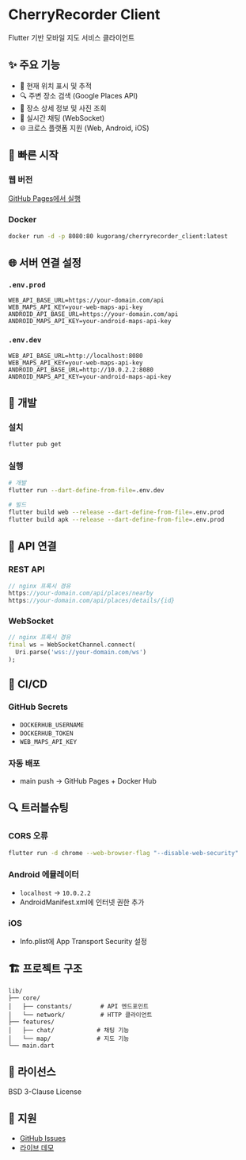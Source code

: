 # CherryRecorder Client

Flutter 기반 모바일 지도 서비스 클라이언트

## ✨ 주요 기능

- 📍 현재 위치 표시 및 추적
- 🔍 주변 장소 검색 (Google Places API)
- 📱 장소 상세 정보 및 사진 조회
- 💬 실시간 채팅 (WebSocket)
- 🌐 크로스 플랫폼 지원 (Web, Android, iOS)

## 🚀 빠른 시작

### 웹 버전
[GitHub Pages에서 실행](https://kugorang.github.io/cherryrecorder_client/)

### Docker
```bash
docker run -d -p 8080:80 kugorang/cherryrecorder_client:latest
```

## 🌐 서버 연결 설정

### `.env.prod`
```env
WEB_API_BASE_URL=https://your-domain.com/api
WEB_MAPS_API_KEY=your-web-maps-api-key
ANDROID_API_BASE_URL=https://your-domain.com/api
ANDROID_MAPS_API_KEY=your-android-maps-api-key
```

### `.env.dev`
```env
WEB_API_BASE_URL=http://localhost:8080
WEB_MAPS_API_KEY=your-web-maps-api-key
ANDROID_API_BASE_URL=http://10.0.2.2:8080
ANDROID_MAPS_API_KEY=your-android-maps-api-key
```

## 🔧 개발

### 설치
```bash
flutter pub get
```

### 실행
```bash
# 개발
flutter run --dart-define-from-file=.env.dev

# 빌드
flutter build web --release --dart-define-from-file=.env.prod
flutter build apk --release --dart-define-from-file=.env.prod
```

## 📡 API 연결

### REST API
```dart
// nginx 프록시 경유
https://your-domain.com/api/places/nearby
https://your-domain.com/api/places/details/{id}
```

### WebSocket
```dart
// nginx 프록시 경유
final ws = WebSocketChannel.connect(
  Uri.parse('wss://your-domain.com/ws')
);
```

## 🔄 CI/CD

### GitHub Secrets
- `DOCKERHUB_USERNAME`
- `DOCKERHUB_TOKEN`
- `WEB_MAPS_API_KEY`

### 자동 배포
- main push → GitHub Pages + Docker Hub

## 🔍 트러블슈팅

### CORS 오류
```bash
flutter run -d chrome --web-browser-flag "--disable-web-security"
```

### Android 에뮬레이터
- `localhost` → `10.0.2.2`
- AndroidManifest.xml에 인터넷 권한 추가

### iOS
- Info.plist에 App Transport Security 설정

## 🏗 프로젝트 구조

```
lib/
├── core/
│   ├── constants/        # API 엔드포인트
│   └── network/          # HTTP 클라이언트
├── features/
│   ├── chat/            # 채팅 기능
│   └── map/             # 지도 기능
└── main.dart
```

## 📄 라이선스

BSD 3-Clause License

## 💬 지원

- [GitHub Issues](https://github.com/kugorang/cherryrecorder_client/issues)
- [라이브 데모](https://kugorang.github.io/cherryrecorder_client/)
